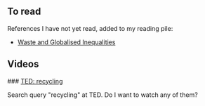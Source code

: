 ## To read

References I have not yet read, added to my reading pile:

- [Waste and Globalised Inequalities](https://mattersburgerkreis.vivolum.net/site/de/shop/jepartikel/shop.item/1918.html)

## Videos

### [TED: recycling](https://www.ted.com/search?q=recycling)

Search query "recycling" at TED. Do I want to watch any of them?

